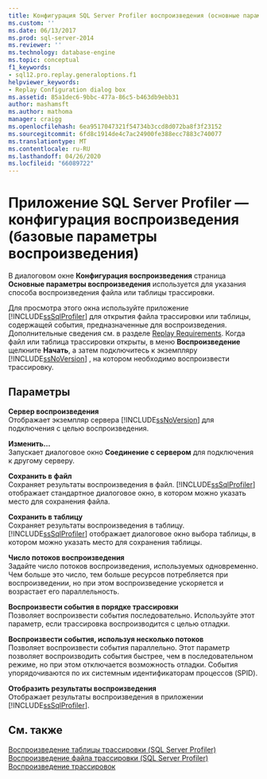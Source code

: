 ```yaml
---
title: Конфигурация SQL Server Profiler воспроизведения (основные параметры воспроизведения) | Документация Майкрософт
ms.custom: ''
ms.date: 06/13/2017
ms.prod: sql-server-2014
ms.reviewer: ''
ms.technology: database-engine
ms.topic: conceptual
f1_keywords:
- sql12.pro.replay.generaloptions.f1
helpviewer_keywords:
- Replay Configuration dialog box
ms.assetid: 85a1dec6-9bbc-477a-86c5-b463db9ebb31
author: mashamsft
ms.author: mathoma
manager: craigg
ms.openlocfilehash: 6ea9517047321f54734b3ccd8d072ba8f3f23152
ms.sourcegitcommit: 6fd8c1914de4c7ac24900fe388ecc7883c740077
ms.translationtype: MT
ms.contentlocale: ru-RU
ms.lasthandoff: 04/26/2020
ms.locfileid: "66089722"
---
```

# <a name="sql-server-profiler---replay-configuration-basic-replay-options"></a>Приложение SQL Server Profiler — конфигурация воспроизведения (базовые параметры воспроизведения)
  В диалоговом окне **Конфигурация воспроизведения** страница **Основные параметры воспроизведения** используется для указания способа воспроизведения файла или таблицы трассировки.  
  
 Для просмотра этого окна используйте приложение [!INCLUDE[ssSqlProfiler](../includes/sssqlprofiler-md.md)] для открытия файла трассировки или таблицы, содержащей события, предназначенные для воспроизведения. Дополнительные сведения см. в разделе [Replay Requirements](../tools/sql-server-profiler/replay-requirements.md). Когда файл или таблица трассировки открыты, в меню **Воспроизведение** щелкните **Начать**, a затем подключитесь к экземпляру [!INCLUDE[ssNoVersion](../includes/ssnoversion-md.md)] , на котором необходимо воспроизвести трассировку.  
  
## <a name="options"></a>Параметры  
 **Сервер воспроизведения**  
 Отображает экземпляр сервера [!INCLUDE[ssNoVersion](../includes/ssnoversion-md.md)] для подключения с целью воспроизведения.  
  
 **Изменить...**  
 Запускает диалоговое окно **Соединение с сервером** для подключения к другому серверу.  
  
 **Сохранить в файл**  
 Сохраняет результаты воспроизведения в файл. [!INCLUDE[ssSqlProfiler](../includes/sssqlprofiler-md.md)] отображает стандартное диалоговое окно, в котором можно указать место для сохранения файла.  
  
 **Сохранить в таблицу**  
 Сохраняет результаты воспроизведения в таблицу. [!INCLUDE[ssSqlProfiler](../includes/sssqlprofiler-md.md)] отображает диалоговое окно выбора таблицы, в котором можно указать место для сохранения таблицы.  
  
 **Число потоков воспроизведения**  
 Задайте число потоков воспроизведения, используемых одновременно. Чем больше это число, тем больше ресурсов потребляется при воспроизведении, но при этом воспроизведение ускоряется и возрастает его параллельность.  
  
 **Воспроизвести события в порядке трассировки**  
 Позволяет воспроизвести события последовательно. Используйте этот параметр, если трассировка воспроизводится с целью отладки.  
  
 **Воспроизвести события, используя несколько потоков**  
 Позволяет воспроизвести события параллельно. Этот параметр позволяет воспроизводить события быстрее, чем в последовательном режиме, но при этом отключается возможность отладки. События упорядочиваются по их системным идентификаторам процессов (SPID).  
  
 **Отобразить результаты воспроизведения**  
 Отображает результаты воспроизведения в приложении [!INCLUDE[ssSqlProfiler](../includes/sssqlprofiler-md.md)].  
  
## <a name="see-also"></a>См. также  
 [Воспроизведение таблицы трассировки &#40;SQL Server Profiler&#41;](../tools/sql-server-profiler/replay-a-trace-table-sql-server-profiler.md)   
 [Воспроизведение файла трассировки &#40;SQL Server Profiler&#41;](../tools/sql-server-profiler/replay-a-trace-file-sql-server-profiler.md)   
 [Воспроизведение трассировок](../tools/sql-server-profiler/replay-traces.md)  
  
  
